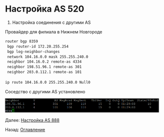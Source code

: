 # Настройка AS 520

1. Настройка соединения с другими AS

Провайдер для филиала в Нижнем Новгороде

```bash
router bgp 8359
 bgp router-id 172.20.255.254
 bgp log-neighbor-changes
 network 104.16.0.0 mask 255.255.240.0
 neighbor 104.16.0.2 remote-as 4334
 neighbor 198.51.96.1 remote-as 301
 neighbor 203.0.112.1 remote-as 101

ip route 104.16.0.0 255.255.240.0 Null0
```

Соседство с другими AS установлено

![Alt text](./images/mts-show-ip-bgp-sum.png)

Далее: [Настройка AS 888](./as-888.md)

Назад: [Оглавление](../README.md)
